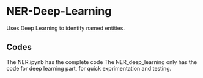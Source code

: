 # NER-Deep-Learning
Uses Deep Learning to identify named entities.

## Codes
The NER.ipynb has the complete code
The NER_deep_learning only has the code for deep learning part, for quick exprimentation and testing.
